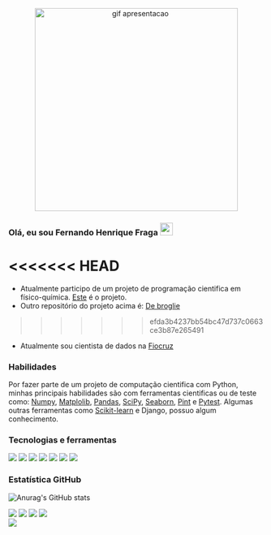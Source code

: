 <p align="center">
  <img src="https://raw.githubusercontent.com/fhfraga/fhfraga/master/imagens/apresentacao.gif" alt="gif apresentacao"height="400px" >
</p>


### Olá, eu sou Fernando Henrique Fraga <img src="https://media.giphy.com/media/hvRJCLFzcasrR4ia7z/giphy.gif" width="25px">

<<<<<<< HEAD
=======
* Atualmente participo de um projeto de programação cientifica em físico-química. [Este](https://github.com/fhfraga/PhaseDiagram) é o projeto.
* Outro repositório do projeto acima é: [De broglie](https://github.com/fhfraga/de_broglie)
>>>>>>> efda3b4237bb54bc47d737c0663ce3b87e265491

* Atualmente sou cientista de dados na [Fiocruz](https://portal.fiocruz.br/)


### Habilidades
Por fazer parte de um projeto de computação cientifica com Python, minhas principais habilidades são com ferramentas cientificas ou de teste como: [Numpy](https://numpy.org/), [Matplolib](https://matplotlib.org/), [Pandas](https://pandas.pydata.org/), [SciPy](https://www.scipy.org/), [Seaborn](https://seaborn.pydata.org/), [Pint](https://pint.readthedocs.io/) e [Pytest](https://pytest.org/). Algumas outras ferramentas como [Scikit-learn](https://scikit-learn.org/) e Django, possuo algum conhecimento.

### Tecnologias e ferramentas
![](https://img.shields.io/badge/OS-Linux-informational?style=flat&logo=linux&logoColor=white&color=2bbc8a)
![](https://img.shields.io/badge/Code-Git-informational?style=flat&logo=Git&logoColor=white&color=2bbc8a)
![](https://img.shields.io/badge/Code-Python-informational?style=flat&logo=python&logoColor=white&color=2bbc8a)
![](https://img.shields.io/badge/Code-LaTeX-informational?style=flat&logo=LaTeX&logoColor=white&color=2bbc8a)
![](https://img.shields.io/badge/Data_Science-Anaconda-informational?style=flat&logo=Anaconda&logoColor=white&color=2bbc8a)
![](https://img.shields.io/badge/Editor-VSCode-informational?style=flat&logo=Visual%20Studio%20Code&logoColor=white&color=2bbc8a)
![](https://img.shields.io/badge/Shell-Zsh-informational?style=flat&logo=gnu-bash&logoColor=white&color=2bbc8a)

### Estatística GitHub

![Anurag's GitHub stats](https://github-readme-stats.vercel.app/api?username=fhfraga&show_icons=true&theme=dark)


<div style="display: inline_block"> 
  <a href="https://www.linkedin.com/in/flsbustamante" target="_blank"><img src="https://img.shields.io/badge/-LinkedIn-%230077B5?style=for-the-badge&logo=linkedin&logoColor=white" target="_blank"></a> 
  <a href="https://franciscobustamante.com.br" target="_blank"><img src="https://img.shields.io/badge/portfolio-000000?style=for-the-badge&logo=About.me&logoColor=white" target="_blank"></a> 
  <a href = "mailto:flsbustamate[at]gmail.com"><img src="https://img.shields.io/badge/Gmail-D14836?style=for-the-badge&logo=gmail&logoColor=white" target="_blank"></a>
  <a href = "https://t.me/chicolucio"><img src="https://img.shields.io/badge/Telegram-2CA5E0?style=for-the-badge&logo=telegram&logoColor=white" target="_blank"></a>
</div>

<div style="display: inline_block"> 
  <a href="https://www.linkedin.com/in/flsbustamante" target="_blank"><img src="https://img.shields.io/badge/-LinkedIn-%230077B5?style=for-the-badge&logo=linkedin&logoColor=white&link=https://www.linkedin.com/in/anirudhemmadi/" target="_blank"></a> 
</div>